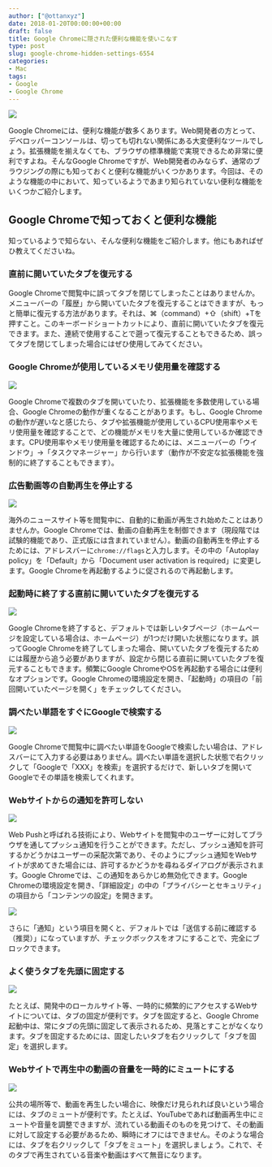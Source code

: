 ```yaml
---
author: ["@ottanxyz"]
date: 2018-01-20T00:00:00+00:00
draft: false
title: Google Chromeに隠された便利な機能を使いこなす
type: post
slug: google-chrome-hidden-settings-6554
categories:
- Mac
tags:
- Google
- Google Chrome
---
```


![](/uploads/2018/01/browser-773216_640.jpg)

Google Chromeには、便利な機能が数多くあります。Web開発者の方とって、デベロッパーコンソールは、切っても切れない関係にある大変便利なツールでしょう。拡張機能を揃えなくても、ブラウザの標準機能で実現できるため非常に便利ですよね。そんなGoogle Chromeですが、Web開発者のみならず、通常のブラウジングの際にも知っておくと便利な機能がいくつかあります。今回は、そのような機能の中において、知っているようであまり知られていない便利な機能をいくつかご紹介します。

## Google Chromeで知っておくと便利な機能

知っているようで知らない、そんな便利な機能をご紹介します。他にもあればぜひ教えてくださいね。

### 直前に開いていたタブを復元する

Google Chromeで閲覧中に誤ってタブを閉じてしまったことはありませんか。メニューバーの「履歴」から開いていたタブを復元することはできますが、もっと簡単に復元する方法があります。それは、⌘（command）+⇧（shift）+Tを押すこと。このキーボードショートカットにより、直前に開いていたタブを復元できます。また、連続で使用することで遡って復元することもできるため、誤ってタブを閉じてしまった場合にはぜひ使用してみてください。

### Google Chromeが使用しているメモリ使用量を確認する

![](/uploads/2018/01/180120-5a631733f39b8.png)

Google Chromeで複数のタブを開いていたり、拡張機能を多数使用している場合、Google Chromeの動作が重くなることがあります。もし、Google Chromeの動作が遅いなと感じたら、タブや拡張機能が使用しているCPU使用率やメモリ使用量を確認することで、どの機能がメモリを大量に使用しているか確認できます。CPU使用率やメモリ使用量を確認するためには、メニューバーの「ウインドウ」→「タスクマネージャー」から行います（動作が不安定な拡張機能を強制的に終了することもできます）。

### 広告動画等の自動再生を停止する

![](/uploads/2018/01/180120-5a63171bd2d16.png)

海外のニュースサイト等を閲覧中に、自動的に動画が再生され始めたことはありませんか。Google Chromeでは、動画の自動再生を制御できます（現段階では試験的機能であり、正式版には含まれていません）。動画の自動再生を停止するためには、アドレスバーに`chrome://flags`と入力します。その中の「Autoplay policy」を「Default」から「Document user activation is required」に変更します。Google Chromeを再起動するように促されるので再起動します。

### 起動時に終了する直前に開いていたタブを復元する

![](/uploads/2018/01/180120-5a63362e34dc1.png)

Google Chromeを終了すると、デフォルトでは新しいタブページ（ホームページを設定している場合は、ホームページ）が1つだけ開いた状態になります。誤ってGoogle Chromeを終了してしまった場合、開いていたタブを復元するためには履歴から追う必要がありますが、設定から閉じる直前に開いていたタブを復元することもできます。頻繁にGoogle ChromeやOSを再起動する場合には便利なオプションです。Google Chromeの環境設定を開き、「起動時」の項目の「前回開いていたページを開く」をチェックしてください。

### 調べたい単語をすぐにGoogleで検索する

![](/uploads/2018/01/180120-5a63172c7ea3c.png)

Google Chromeで閲覧中に調べたい単語をGoogleで検索したい場合は、アドレスバーにて入力する必要はありません。調べたい単語を選択した状態で右クリックして「Googleで「XXX」を検索」を選択するだけで、新しいタブを開いてGoogleでその単語を検索してくれます。

### Webサイトからの通知を許可しない

![](/uploads/2018/01/180120-5a6337a54db41.png)

Web Pushと呼ばれる技術により、Webサイトを閲覧中のユーザーに対してブラウザを通してプッシュ通知を行うことができます。ただし、プッシュ通知を許可するかどうかはユーザーの采配次第であり、そのようにプッシュ通知をWebサイトが求めてきた場合には、許可するかどうかを尋ねるダイアログが表示されます。Google Chromeでは、この通知をあらかじめ無効化できます。Google Chromeの環境設定を開き、「詳細設定」の中の「プライバシーとセキュリティ」の項目から「コンテンツの設定」を開きます。

![](/uploads/2018/01/180120-5a631724b5cad.png)

さらに「通知」という項目を開くと、デフォルトでは「送信する前に確認する（推奨）」になっていますが、チェックボックスをオフにすることで、完全にブロックできます。

### よく使うタブを先頭に固定する

![](/uploads/2018/01/180120-5a63170bb99f7.png)

たとえば、開発中のローカルサイト等、一時的に頻繁的にアクセスするWebサイトについては、タブの固定が便利です。タブを固定すると、Google Chrome起動中は、常にタブの先頭に固定して表示されるため、見落とすことがなくなります。タブを固定するためには、固定したいタブを右クリックして「タブを固定」を選択します。

### Webサイトで再生中の動画の音量を一時的にミュートにする

![](/uploads/2018/01/180120-5a631714a988f.png)

公共の場所等で、動画を再生したい場合に、映像だけ見られれば良いという場合には、タブのミュートが便利です。たとえば、YouTubeであれば動画再生中にミュートや音量を調整できますが、流れている動画そのものを見つけて、その動画に対して設定する必要があるため、瞬時にオフにはできません。そのような場合には、タブを右クリックして「タブをミュート」を選択しましょう。これで、そのタブで再生されている音楽や動画はすべて無音になります。
